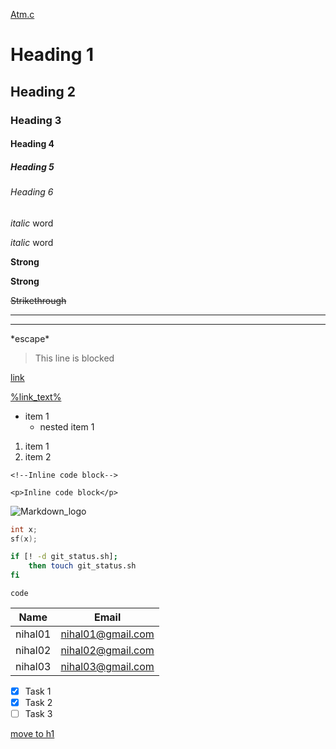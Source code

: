 [Atm.c](My-Programming-Practice/Personal-Practice/ATM.c)
<!-- Headings -->
# Heading 1
## Heading 2
### Heading 3
#### Heading 4
##### Heading 5
###### Heading 6

<!-- Italic -->
*italic* word

_italic_ word

<!-- Strong -->
**Strong**
 
__Strong__

<!-- Strikethrough -->
~~Strikethrough~~

<!-- Horizontal rule -->
---
___

<!-- Escape special character -->
\*escape\*

<!-- Blockquote -->
>This line is blocked

<!-- Links -->
[link](https://www.google.com "nihal")

[%link_text%](%link_address% "%title%")

<!-- Unordered list -->
* item 1
	* nested item 1

<!-- Ordered list -->
1. item 1
1. item 2 

<!-- Inline code block -->
`<!--Inline code block-->`

`<p>Inline code block</p>`

<!-- Image -->
![Markdown_logo](https://markdown-here.com/img/icon256.png "title")

<!-- GitHub special markdown -->

<!-- Codeblocks -->
```c++
int x;
sf(x);
```

```bash
if [! -d git_status.sh];
	then touch git_status.sh
fi

```

```%syntax%
code
```
<!-- Tables -->
| Name 		| Email				|
| --------- | ----------------- |
| nihal01 	| nihal01@gmail.com	|
| nihal02 	| nihal02@gmail.com	|
| nihal03 	| nihal03@gmail.com	|

<!-- Tasklist -->
* [x] Task 1
* [x] Task 2
* [ ] Task 3

[move to h1](#heading-1)
